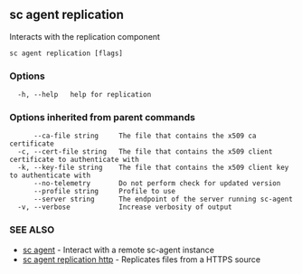 ## sc agent replication

Interacts with the replication component

```
sc agent replication [flags]
```

### Options

```
  -h, --help   help for replication
```

### Options inherited from parent commands

```
      --ca-file string     The file that contains the x509 ca certificate
  -c, --cert-file string   The file that contains the x509 client certificate to authenticate with
  -k, --key-file string    The file that contains the x509 client key to authenticate with
      --no-telemetry       Do not perform check for updated version
      --profile string     Profile to use
      --server string      The endpoint of the server running sc-agent
  -v, --verbose            Increase verbosity of output
```

### SEE ALSO

* [sc agent](sc_agent.md)	 - Interact with a remote sc-agent instance
* [sc agent replication http](sc_agent_replication_http.md)	 - Replicates files from a HTTPS source

